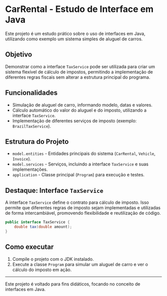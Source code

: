 # CarRental - Estudo de Interface em Java

Este projeto é um estudo prático sobre o uso de interfaces em Java, utilizando como exemplo um sistema simples de aluguel de carros.

## Objetivo
Demonstrar como a interface `TaxService` pode ser utilizada para criar um sistema flexível de cálculo de impostos, permitindo a implementação de diferentes regras fiscais sem alterar a estrutura principal do programa.

## Funcionalidades
- Simulação de aluguel de carro, informando modelo, datas e valores.
- Cálculo automático do valor do aluguel e do imposto, utilizando a interface `TaxService`.
- Implementação de diferentes serviços de imposto (exemplo: `BrazilTaxService`).

## Estrutura do Projeto
- `model.entities` - Entidades principais do sistema (`CarRental`, `Vehicle`, `Invoice`).
- `model.services` - Serviços, incluindo a interface `TaxService` e suas implementações.
- `application` - Classe principal (`Program`) para execução e testes.

## Destaque: Interface `TaxService`
A interface `TaxService` define o contrato para cálculo de imposto. Isso permite que diferentes regras de imposto sejam implementadas e utilizadas de forma intercambiável, promovendo flexibilidade e reutilização de código.

```java
public interface TaxService {
    double tax(double amount);
}
```

## Como executar
1. Compile o projeto com o JDK instalado.
2. Execute a classe `Program` para simular um aluguel de carro e ver o cálculo do imposto em ação.

---

Este projeto é voltado para fins didáticos, focando no conceito de interfaces em Java.